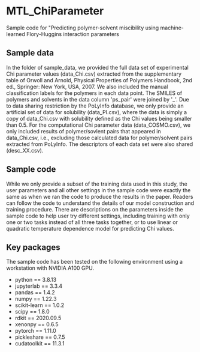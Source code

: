 # MTL_ChiParameter
Sample code for "Predicting polymer-solvent miscibility using machine-learned Flory-Huggins interaction parameters

## Sample data

In the folder of sample_data, we provided the full data set of experimental Chi parameter values (data_Chi.csv) extracted from the supplementary table of Orwoll and Arnold, Physical Properties of Polymers Handbook, 2nd ed., Springer: New York, USA, 2007. We also included the manual classification labels for the polymers in each data point. The SMILES of polymers and solvents in the data column 'ps_pair' were joined by '_'. Due to data sharing restriction by the PoLyInfo database, we only provide an artificial set of data for solubility (data_PI.csv), where the data is simply a copy of data_Chi.csv with solubility defined as the Chi values being smaller than 0.5. For the computational Chi parameter data (data_COSMO.csv), we only included results of polymer/sovlent pairs that appeared in data_Chi.csv, i.e., excluding those calculated data for polymer/solvent pairs extracted from PoLyInfo. The descriptors of each data set were also shared (desc_XX.csv).

## Sample code

While we only provide a subset of the training data used in this study, the user parameters and all other settings in the sample code were exactly the same as when we ran the code to produce the results in the paper. Readers can follow the code to understand the details of our model construction and training procedure. There are descriptions on the parameters inside the sample code to help user try different settings, including training with only one or two tasks instead of all three tasks together, or to use linear or quadratic temperature dependence model for predicting Chi values.

## Key packages

The sample code has been tested on the following environment using a workstation with NVIDIA A100 GPU. 

* python == 3.8.13
* jupyterlab == 3.3.4
* pandas == 1.4.2
* numpy == 1.22.3
* scikit-learn == 1.0.2
* scipy == 1.8.0
* rdkit == 2020.09.5
* xenonpy == 0.6.5
* pytorch == 1.11.0
* pickleshare == 0.7.5
* cudatoolkit == 11.3.1
